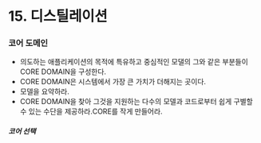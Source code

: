 # 15. 디스틸레이션

### 코어 도메인
- 의도하는 애플리케이션의 목적에 특유하고 중심적인 모댈의 그와 같은 부분들이 CORE DOMAIN을 구성한다. 
- CORE DOMAIN은 시스템에서 가장 큰 가치가 더해지는 곳이다.
- 모델을 요약하라.
- CORE DOMAIN을 찾아 그것을 지원하는 다수의 모델과 코드로부터 쉽게 구별할 수 있는 수단을 제공하라.CORE를 작게 만들어라.

##### 코어 선택
